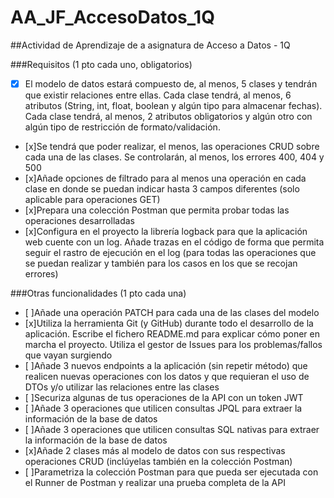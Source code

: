 # AA_JF_AccesoDatos_1Q
##Actividad de Aprendizaje de a asignatura de Acceso a Datos - 1Q

###Requisitos (1 pto cada uno, obligatorios)
- [x] El modelo de datos estará compuesto de, al menos, 5 clases y tendrán que existir relaciones entre ellas. Cada clase tendrá, al menos, 6 atributos (String, int, float, boolean y algún tipo para almacenar fechas). Cada clase tendrá, al menos, 2 atributos obligatorios y algún otro con algún tipo de restricción de formato/validación.
- [x]Se tendrá que poder realizar, el menos, las operaciones CRUD sobre cada una de las clases. Se controlarán, al menos, los errores 400, 404 y 500
- [x]Añade opciones de filtrado para al menos una operación en cada clase en donde se puedan indicar hasta 3 campos diferentes (solo aplicable para operaciones GET)
- [x]Prepara una colección Postman que permita probar todas las operaciones desarrolladas
- [x]Configura en el proyecto la librería logback para que la aplicación web cuente con un log. Añade trazas en el código de forma que permita seguir el rastro de ejecución en el log (para todas las operaciones que se puedan realizar y también para los casos en los que se recojan errores)

###Otras funcionalidades (1 pto cada una)
- [ ]Añade una operación PATCH para cada una de las clases del modelo
- [x]Utiliza la herramienta Git (y GitHub) durante todo el desarrollo de la aplicación. Escribe el fichero README.md para explicar cómo poner en marcha el proyecto. Utiliza el gestor de Issues para los problemas/fallos que vayan surgiendo
- [ ]Añade 3 nuevos endpoints a la aplicación (sin repetir método) que realicen nuevas operaciones con los datos y que requieran el uso de DTOs y/o utilizar las relaciones entre las clases
- [ ]Securiza algunas de tus operaciones de la API con un token JWT
- [ ]Añade 3 operaciones que utilicen consultas JPQL para extraer la información de la base de datos
- [ ]Añade 3 operaciones que utilicen consultas SQL nativas para extraer la información de la base de datos
- [x]Añade 2 clases más al modelo de datos con sus respectivas operaciones CRUD (inclúyelas también en la colección Postman)
- [ ]Parametriza la colección Postman para que pueda ser ejecutada con el Runner de Postman y realizar una prueba completa de la API
